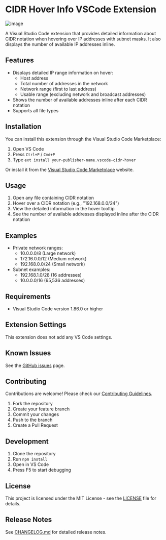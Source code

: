 # CIDR Hover Info VSCode Extension

![image](https://github.com/user-attachments/assets/803b60f4-f8e1-404d-a2a4-10b47d608917)

A Visual Studio Code extension that provides detailed information about CIDR notation when hovering over IP addresses with subnet masks. It also displays the number of available IP addresses inline.

## Features

- Displays detailed IP range information on hover:
  - Host address
  - Total number of addresses in the network
  - Network range (first to last address)
  - Usable range (excluding network and broadcast addresses)
- Shows the number of available addresses inline after each CIDR notation
- Supports all file types

## Installation

You can install this extension through the Visual Studio Code Marketplace:

1. Open VS Code
2. Press `Ctrl+P` / `Cmd+P`
3. Type `ext install your-publisher-name.vscode-cidr-hover`

Or install it from the [Visual Studio Code Marketplace](https://marketplace.visualstudio.com/items?itemName=daylight55.vscode-cidr-hover) website.

## Usage

1. Open any file containing CIDR notation
2. Hover over a CIDR notation (e.g., "192.168.0.0/24")
3. View the detailed information in the hover tooltip
4. See the number of available addresses displayed inline after the CIDR notation

## Examples

- Private network ranges:
  - 10.0.0.0/8 (Large network)
  - 172.16.0.0/12 (Medium network)
  - 192.168.0.0/24 (Small network)
- Subnet examples:
  - 192.168.1.0/28 (16 addresses)
  - 10.0.0.0/16 (65,536 addresses)

## Requirements

- Visual Studio Code version 1.86.0 or higher

## Extension Settings

This extension does not add any VS Code settings.

## Known Issues

See the [GitHub issues](https://github.com/daylight55/vscode-cidr-hover/issues) page.

## Contributing

Contributions are welcome! Please check our [Contributing Guidelines](CONTRIBUTING.md).

1. Fork the repository
2. Create your feature branch
3. Commit your changes
4. Push to the branch
5. Create a Pull Request

## Development

1. Clone the repository
2. Run `npm install`
3. Open in VS Code
4. Press F5 to start debugging

## License

This project is licensed under the MIT License - see the [LICENSE](LICENSE) file for details.

## Release Notes

See [CHANGELOG.md](CHANGELOG.md) for detailed release notes.
